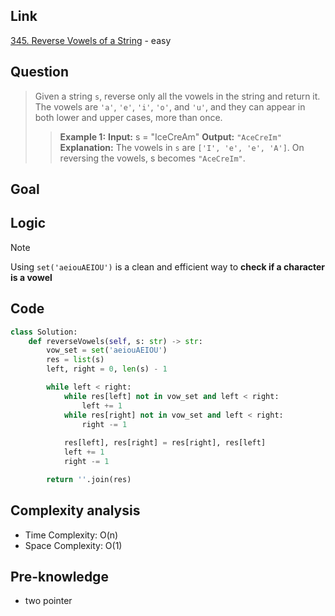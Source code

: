 ## Link
 [345. Reverse Vowels of a String](https://leetcode.com/problems/reverse-vowels-of-a-string/) - easy
## Question
> Given a string `s`, reverse only all the vowels in the string and return it.
> The vowels are `'a'`, `'e'`, `'i'`, `'o'`, and `'u'`, and they can appear in both lower and upper cases, more than once.
>
>> **Example 1:**
>> **Input:** s = "IceCreAm"
>> **Output:** `"AceCreIm"`
>> **Explanation:**
>> The vowels in `s` are `['I', 'e', 'e', 'A']`. On reversing the vowels, s becomes `"AceCreIm"`.

## Goal

## Logic
> [!note]
> Using `set('aeiouAEIOU')` is a clean and efficient way to **check if a character is a vowel**

## Code
```python
class Solution:
    def reverseVowels(self, s: str) -> str:
        vow_set = set('aeiouAEIOU')
        res = list(s)
        left, right = 0, len(s) - 1

        while left < right:
            while res[left] not in vow_set and left < right:
                left += 1
            while res[right] not in vow_set and left < right:
                right -= 1
            
            res[left], res[right] = res[right], res[left]
            left += 1
            right -= 1

        return ''.join(res)
```

## Complexity analysis
- Time Complexity: O(n)
- Space Complexity: O(1)
## Pre-knowledge
- two pointer
